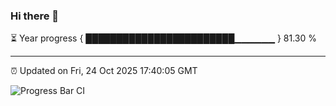 ### Hi there 👋

⏳ Year progress { ████████████████████████▁▁▁▁▁▁ } 81.30 %

---

⏰ Updated on Fri, 24 Oct 2025 17:40:05 GMT

![Progress Bar CI](https://github.com/IshwaranRudhara/GIT-ACTION/workflows/Progress%20Bar%20CI/badge.svg)
